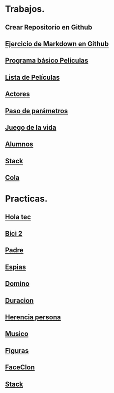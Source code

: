 
# Trabajos.
## Crear Repositorio en Github
## [Ejercicio de Markdown en Github](./Setup/README.md)
## [Programa básico Películas](./listapeliculas/Program.cs)
## [Lista de Películas](./practica2/Program.cs)
## [Actores](./peliculas/Program.cs)
## [Paso de parámetros](./parametros/Program.cs)
## [Juego de la vida](./gol/Program.cs)
## [Alumnos](./Alumnos/Program.cs)
## [Stack](./Pila/Program.cs)
## [Cola](./stack_1/Program.cs)

# Practicas.
## [Hola tec](./holatec/Program.cs)
## [Bici 2](./bici/Program.cs)
## [Padre](./padre/Program.cs)
## [Espias](./espias/Program.cs)
## [Domino](./Domino/Program.cs)
## [Duracion](./Duracion/Program.cs)
## [Herencia persona](./Herencia_Persona/Program.cs)
## [Musico](./Musico/Program.cs)
## [Figuras](./Figuras/Program.cs)
## [FaceClon](./FaceClon/Program.cs)
## [Stack](./Pila/Program.cs)